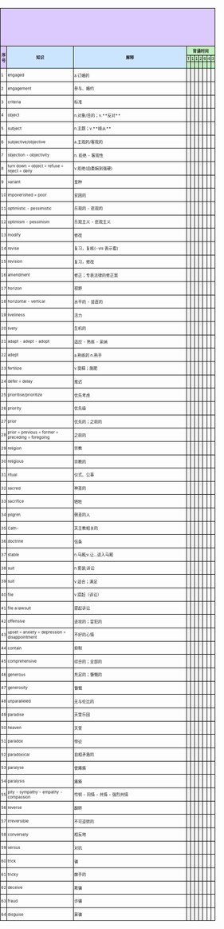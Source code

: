 <!DOCTYPE html>
<html lang="en">
<head>
    <meta charset="UTF-8">
    <meta name="viewport" content="width=device-width, initial-scale=1.0">
    <title>Wordlist</title>
    <style>
        body {
            font-size: 12px;
            margin: 0;
            padding: 0;
        }
        table {
            width: 100%;
            max-width: 210mm;
            border-collapse: collapse;
        }
        td {
            border: 1px solid black;
            padding: 1px;
            font-size: 8px;
        }
        th {
            vertical-align: middle;
            text-align: center;
        }
        .title-row td {
            background-color: white;
            font-size: 18pt;
            font-weight: bold;
            height: 20mm;
            text-align: center;
            vertical-align: middle;
        }
        h1 {
            text-align: center;
            vertical-align: middle;
        }
    </style>
</head>
<body>
    <table>
        <tr class="title-row">
            <td colspan="10" style="background-color: #dcc9fd;text-align: center; vertical-align: middle;"></td>
        </tr>
        <tr style='height:5mm'>
            <td rowspan=3 height=5 style="height:5mm;background-color: #dcc9fd;text-align: center; vertical-align: middle;font-weight: bold;">序号</td>
            <td rowspan=3 height=5 style="height:5mm;width: 40mm; background-color: #cce5ff; text-align: center; vertical-align: middle;font-weight: bold;">知识</td>
            <td rowspan=3 height=5 style="height:5mm;width: 80mm;background-color: #cce5ff;text-align: center; vertical-align: middle;font-weight: bold;">解释</td>
            <td colspan=7 style="height:2mm;width: 60mm;background-color: #c4efc5;text-align: center;font-weight: bold;">背诵时间</td>
        </tr>
        <tr style="height:2mm;background-color: #c4efc5;">
            <td>T</td>
            <td>1</td>
            <td>1</td>
            <td>2</td>
            <td>6</td>
            <td>4</td>
            <td>3</td>
        </tr>
        <tr style="height:1mm;background-color: #c4efc5;">
            <td>&nbsp;</td>
            <td>&nbsp;</td>
            <td>&nbsp;</td>
            <td>&nbsp;</td>
            <td>&nbsp;</td>
            <td>&nbsp;</td>
            <td>&nbsp;</td>
        </tr>
    <tbody>
<tr style='height:20pt'>
    <td>1</td>
    <td>engaged</td>
    <td>a.订婚的</td>
    <td>&nbsp;</td>
    <td>&nbsp;</td>
    <td>&nbsp;</td>
    <td>&nbsp;</td>
    <td>&nbsp;</td>
    <td>&nbsp;</td>
    <td>&nbsp;</td>
</tr>
<tr style='height:20pt'>
    <td>2</td>
    <td>engagement</td>
    <td>参与、婚约</td>
    <td>&nbsp;</td>
    <td>&nbsp;</td>
    <td>&nbsp;</td>
    <td>&nbsp;</td>
    <td>&nbsp;</td>
    <td>&nbsp;</td>
    <td>&nbsp;</td>
</tr>
<tr style='height:20pt'>
    <td>3</td>
    <td>criteria</td>
    <td>标准</td>
    <td>&nbsp;</td>
    <td>&nbsp;</td>
    <td>&nbsp;</td>
    <td>&nbsp;</td>
    <td>&nbsp;</td>
    <td>&nbsp;</td>
    <td>&nbsp;</td>
</tr>
<tr style='height:20pt'>
    <td>4</td>
    <td>object</td>
    <td>n.对象/目的；v.**反对**</td>
    <td>&nbsp;</td>
    <td>&nbsp;</td>
    <td>&nbsp;</td>
    <td>&nbsp;</td>
    <td>&nbsp;</td>
    <td>&nbsp;</td>
    <td>&nbsp;</td>
</tr>
<tr style='height:20pt'>
    <td>5</td>
    <td>subject</td>
    <td>n.主题；v.**顺从**</td>
    <td>&nbsp;</td>
    <td>&nbsp;</td>
    <td>&nbsp;</td>
    <td>&nbsp;</td>
    <td>&nbsp;</td>
    <td>&nbsp;</td>
    <td>&nbsp;</td>
</tr>
<tr style='height:20pt'>
    <td>6</td>
    <td>subjective/objective</td>
    <td>a.主观的/客观的</td>
    <td>&nbsp;</td>
    <td>&nbsp;</td>
    <td>&nbsp;</td>
    <td>&nbsp;</td>
    <td>&nbsp;</td>
    <td>&nbsp;</td>
    <td>&nbsp;</td>
</tr>
<tr style='height:20pt'>
    <td>7</td>
    <td>objection - objectivity</td>
    <td>n. 拒绝 - 客观性</td>
    <td>&nbsp;</td>
    <td>&nbsp;</td>
    <td>&nbsp;</td>
    <td>&nbsp;</td>
    <td>&nbsp;</td>
    <td>&nbsp;</td>
    <td>&nbsp;</td>
</tr>
<tr style='height:20pt'>
    <td>8</td>
    <td>turn down = object = refuse = reject = deny</td>
    <td>v.拒绝(由委婉到强硬)</td>
    <td>&nbsp;</td>
    <td>&nbsp;</td>
    <td>&nbsp;</td>
    <td>&nbsp;</td>
    <td>&nbsp;</td>
    <td>&nbsp;</td>
    <td>&nbsp;</td>
</tr>
<tr style='height:20pt'>
    <td>9</td>
    <td>variant</td>
    <td>变种</td>
    <td>&nbsp;</td>
    <td>&nbsp;</td>
    <td>&nbsp;</td>
    <td>&nbsp;</td>
    <td>&nbsp;</td>
    <td>&nbsp;</td>
    <td>&nbsp;</td>
</tr>
<tr style='height:20pt'>
    <td>10</td>
    <td>impoverished = poor</td>
    <td>贫困的</td>
    <td>&nbsp;</td>
    <td>&nbsp;</td>
    <td>&nbsp;</td>
    <td>&nbsp;</td>
    <td>&nbsp;</td>
    <td>&nbsp;</td>
    <td>&nbsp;</td>
</tr>
<tr style='height:20pt'>
    <td>11</td>
    <td>optimistic - pessimistic</td>
    <td>乐观的 - 悲观的</td>
    <td>&nbsp;</td>
    <td>&nbsp;</td>
    <td>&nbsp;</td>
    <td>&nbsp;</td>
    <td>&nbsp;</td>
    <td>&nbsp;</td>
    <td>&nbsp;</td>
</tr>
<tr style='height:20pt'>
    <td>12</td>
    <td>optimism - pessimism</td>
    <td>乐观主义 - 悲观主义</td>
    <td>&nbsp;</td>
    <td>&nbsp;</td>
    <td>&nbsp;</td>
    <td>&nbsp;</td>
    <td>&nbsp;</td>
    <td>&nbsp;</td>
    <td>&nbsp;</td>
</tr>
<tr style='height:20pt'>
    <td>13</td>
    <td>modify</td>
    <td>修改</td>
    <td>&nbsp;</td>
    <td>&nbsp;</td>
    <td>&nbsp;</td>
    <td>&nbsp;</td>
    <td>&nbsp;</td>
    <td>&nbsp;</td>
    <td>&nbsp;</td>
</tr>
<tr style='height:20pt'>
    <td>14</td>
    <td>revise</td>
    <td>复习，复核(-vis 表示看)</td>
    <td>&nbsp;</td>
    <td>&nbsp;</td>
    <td>&nbsp;</td>
    <td>&nbsp;</td>
    <td>&nbsp;</td>
    <td>&nbsp;</td>
    <td>&nbsp;</td>
</tr>
<tr style='height:20pt'>
    <td>15</td>
    <td>revision</td>
    <td>复习，修改</td>
    <td>&nbsp;</td>
    <td>&nbsp;</td>
    <td>&nbsp;</td>
    <td>&nbsp;</td>
    <td>&nbsp;</td>
    <td>&nbsp;</td>
    <td>&nbsp;</td>
</tr>
<tr style='height:20pt'>
    <td>16</td>
    <td>amendment</td>
    <td>修正；专表法律的修正案</td>
    <td>&nbsp;</td>
    <td>&nbsp;</td>
    <td>&nbsp;</td>
    <td>&nbsp;</td>
    <td>&nbsp;</td>
    <td>&nbsp;</td>
    <td>&nbsp;</td>
</tr>
<tr style='height:20pt'>
    <td>17</td>
    <td>horizon</td>
    <td>视野</td>
    <td>&nbsp;</td>
    <td>&nbsp;</td>
    <td>&nbsp;</td>
    <td>&nbsp;</td>
    <td>&nbsp;</td>
    <td>&nbsp;</td>
    <td>&nbsp;</td>
</tr>
<tr style='height:20pt'>
    <td>18</td>
    <td>horizontal - vertical</td>
    <td>水平的 - 竖直的</td>
    <td>&nbsp;</td>
    <td>&nbsp;</td>
    <td>&nbsp;</td>
    <td>&nbsp;</td>
    <td>&nbsp;</td>
    <td>&nbsp;</td>
    <td>&nbsp;</td>
</tr>
<tr style='height:20pt'>
    <td>19</td>
    <td>liveliness</td>
    <td>活力</td>
    <td>&nbsp;</td>
    <td>&nbsp;</td>
    <td>&nbsp;</td>
    <td>&nbsp;</td>
    <td>&nbsp;</td>
    <td>&nbsp;</td>
    <td>&nbsp;</td>
</tr>
<tr style='height:20pt'>
    <td>20</td>
    <td>lively</td>
    <td>生机的</td>
    <td>&nbsp;</td>
    <td>&nbsp;</td>
    <td>&nbsp;</td>
    <td>&nbsp;</td>
    <td>&nbsp;</td>
    <td>&nbsp;</td>
    <td>&nbsp;</td>
</tr>
<tr style='height:20pt'>
    <td>21</td>
    <td>adapt - adept - adopt</td>
    <td>适应 - 熟练 - 采纳</td>
    <td>&nbsp;</td>
    <td>&nbsp;</td>
    <td>&nbsp;</td>
    <td>&nbsp;</td>
    <td>&nbsp;</td>
    <td>&nbsp;</td>
    <td>&nbsp;</td>
</tr>
<tr style='height:20pt'>
    <td>22</td>
    <td>adept</td>
    <td>a.熟练的 n.熟手</td>
    <td>&nbsp;</td>
    <td>&nbsp;</td>
    <td>&nbsp;</td>
    <td>&nbsp;</td>
    <td>&nbsp;</td>
    <td>&nbsp;</td>
    <td>&nbsp;</td>
</tr>
<tr style='height:20pt'>
    <td>23</td>
    <td>fertilize</td>
    <td>v.受精；施肥</td>
    <td>&nbsp;</td>
    <td>&nbsp;</td>
    <td>&nbsp;</td>
    <td>&nbsp;</td>
    <td>&nbsp;</td>
    <td>&nbsp;</td>
    <td>&nbsp;</td>
</tr>
<tr style='height:20pt'>
    <td>24</td>
    <td>defer = delay</td>
    <td>推迟</td>
    <td>&nbsp;</td>
    <td>&nbsp;</td>
    <td>&nbsp;</td>
    <td>&nbsp;</td>
    <td>&nbsp;</td>
    <td>&nbsp;</td>
    <td>&nbsp;</td>
</tr>
<tr style='height:20pt'>
    <td>25</td>
    <td>prioritise/prioritize</td>
    <td>优先考虑</td>
    <td>&nbsp;</td>
    <td>&nbsp;</td>
    <td>&nbsp;</td>
    <td>&nbsp;</td>
    <td>&nbsp;</td>
    <td>&nbsp;</td>
    <td>&nbsp;</td>
</tr>
<tr style='height:20pt'>
    <td>26</td>
    <td>priority</td>
    <td>优先级</td>
    <td>&nbsp;</td>
    <td>&nbsp;</td>
    <td>&nbsp;</td>
    <td>&nbsp;</td>
    <td>&nbsp;</td>
    <td>&nbsp;</td>
    <td>&nbsp;</td>
</tr>
<tr style='height:20pt'>
    <td>27</td>
    <td>prior</td>
    <td>优先的；之前的</td>
    <td>&nbsp;</td>
    <td>&nbsp;</td>
    <td>&nbsp;</td>
    <td>&nbsp;</td>
    <td>&nbsp;</td>
    <td>&nbsp;</td>
    <td>&nbsp;</td>
</tr>
<tr style='height:20pt'>
    <td>28</td>
    <td>prior = previous = former = preceding = foregoing</td>
    <td>之前的</td>
    <td>&nbsp;</td>
    <td>&nbsp;</td>
    <td>&nbsp;</td>
    <td>&nbsp;</td>
    <td>&nbsp;</td>
    <td>&nbsp;</td>
    <td>&nbsp;</td>
</tr>
<tr style='height:20pt'>
    <td>29</td>
    <td>religion</td>
    <td>宗教</td>
    <td>&nbsp;</td>
    <td>&nbsp;</td>
    <td>&nbsp;</td>
    <td>&nbsp;</td>
    <td>&nbsp;</td>
    <td>&nbsp;</td>
    <td>&nbsp;</td>
</tr>
<tr style='height:20pt'>
    <td>30</td>
    <td>religious</td>
    <td>宗教的</td>
    <td>&nbsp;</td>
    <td>&nbsp;</td>
    <td>&nbsp;</td>
    <td>&nbsp;</td>
    <td>&nbsp;</td>
    <td>&nbsp;</td>
    <td>&nbsp;</td>
</tr>
<tr style='height:20pt'>
    <td>31</td>
    <td>ritual</td>
    <td>仪式、公事</td>
    <td>&nbsp;</td>
    <td>&nbsp;</td>
    <td>&nbsp;</td>
    <td>&nbsp;</td>
    <td>&nbsp;</td>
    <td>&nbsp;</td>
    <td>&nbsp;</td>
</tr>
<tr style='height:20pt'>
    <td>32</td>
    <td>sacred</td>
    <td>神圣的</td>
    <td>&nbsp;</td>
    <td>&nbsp;</td>
    <td>&nbsp;</td>
    <td>&nbsp;</td>
    <td>&nbsp;</td>
    <td>&nbsp;</td>
    <td>&nbsp;</td>
</tr>
<tr style='height:20pt'>
    <td>33</td>
    <td>sacrifice</td>
    <td>牺牲</td>
    <td>&nbsp;</td>
    <td>&nbsp;</td>
    <td>&nbsp;</td>
    <td>&nbsp;</td>
    <td>&nbsp;</td>
    <td>&nbsp;</td>
    <td>&nbsp;</td>
</tr>
<tr style='height:20pt'>
    <td>34</td>
    <td>pilgrim</td>
    <td>朝圣的人</td>
    <td>&nbsp;</td>
    <td>&nbsp;</td>
    <td>&nbsp;</td>
    <td>&nbsp;</td>
    <td>&nbsp;</td>
    <td>&nbsp;</td>
    <td>&nbsp;</td>
</tr>
<tr style='height:20pt'>
    <td>35</td>
    <td>Cath-</td>
    <td>天主教相关的</td>
    <td>&nbsp;</td>
    <td>&nbsp;</td>
    <td>&nbsp;</td>
    <td>&nbsp;</td>
    <td>&nbsp;</td>
    <td>&nbsp;</td>
    <td>&nbsp;</td>
</tr>
<tr style='height:20pt'>
    <td>36</td>
    <td>doctrine</td>
    <td>信条</td>
    <td>&nbsp;</td>
    <td>&nbsp;</td>
    <td>&nbsp;</td>
    <td>&nbsp;</td>
    <td>&nbsp;</td>
    <td>&nbsp;</td>
    <td>&nbsp;</td>
</tr>
<tr style='height:20pt'>
    <td>37</td>
    <td>stable</td>
    <td>n.马厩;v.让...进入马厩</td>
    <td>&nbsp;</td>
    <td>&nbsp;</td>
    <td>&nbsp;</td>
    <td>&nbsp;</td>
    <td>&nbsp;</td>
    <td>&nbsp;</td>
    <td>&nbsp;</td>
</tr>
<tr style='height:20pt'>
    <td>38</td>
    <td>suit</td>
    <td>n.套装;诉讼</td>
    <td>&nbsp;</td>
    <td>&nbsp;</td>
    <td>&nbsp;</td>
    <td>&nbsp;</td>
    <td>&nbsp;</td>
    <td>&nbsp;</td>
    <td>&nbsp;</td>
</tr>
<tr style='height:20pt'>
    <td>39</td>
    <td>suit</td>
    <td>v.适合；满足</td>
    <td>&nbsp;</td>
    <td>&nbsp;</td>
    <td>&nbsp;</td>
    <td>&nbsp;</td>
    <td>&nbsp;</td>
    <td>&nbsp;</td>
    <td>&nbsp;</td>
</tr>
<tr style='height:20pt'>
    <td>40</td>
    <td>file</td>
    <td>v.提起（诉讼）</td>
    <td>&nbsp;</td>
    <td>&nbsp;</td>
    <td>&nbsp;</td>
    <td>&nbsp;</td>
    <td>&nbsp;</td>
    <td>&nbsp;</td>
    <td>&nbsp;</td>
</tr>
<tr style='height:20pt'>
    <td>41</td>
    <td>file a lawsuit</td>
    <td>提起诉讼</td>
    <td>&nbsp;</td>
    <td>&nbsp;</td>
    <td>&nbsp;</td>
    <td>&nbsp;</td>
    <td>&nbsp;</td>
    <td>&nbsp;</td>
    <td>&nbsp;</td>
</tr>
<tr style='height:20pt'>
    <td>42</td>
    <td>offensive</td>
    <td>进攻的；冒犯的</td>
    <td>&nbsp;</td>
    <td>&nbsp;</td>
    <td>&nbsp;</td>
    <td>&nbsp;</td>
    <td>&nbsp;</td>
    <td>&nbsp;</td>
    <td>&nbsp;</td>
</tr>
<tr style='height:20pt'>
    <td>43</td>
    <td>upset = anxiety = depression = disappointment</td>
    <td>不好的心情</td>
    <td>&nbsp;</td>
    <td>&nbsp;</td>
    <td>&nbsp;</td>
    <td>&nbsp;</td>
    <td>&nbsp;</td>
    <td>&nbsp;</td>
    <td>&nbsp;</td>
</tr>
<tr style='height:20pt'>
    <td>44</td>
    <td>contain</td>
    <td>抑制</td>
    <td>&nbsp;</td>
    <td>&nbsp;</td>
    <td>&nbsp;</td>
    <td>&nbsp;</td>
    <td>&nbsp;</td>
    <td>&nbsp;</td>
    <td>&nbsp;</td>
</tr>
<tr style='height:20pt'>
    <td>45</td>
    <td>comprehensive</td>
    <td>综合的；全部的</td>
    <td>&nbsp;</td>
    <td>&nbsp;</td>
    <td>&nbsp;</td>
    <td>&nbsp;</td>
    <td>&nbsp;</td>
    <td>&nbsp;</td>
    <td>&nbsp;</td>
</tr>
<tr style='height:20pt'>
    <td>46</td>
    <td>generous</td>
    <td>充足的；慷慨的</td>
    <td>&nbsp;</td>
    <td>&nbsp;</td>
    <td>&nbsp;</td>
    <td>&nbsp;</td>
    <td>&nbsp;</td>
    <td>&nbsp;</td>
    <td>&nbsp;</td>
</tr>
<tr style='height:20pt'>
    <td>47</td>
    <td>generosity</td>
    <td>慷慨</td>
    <td>&nbsp;</td>
    <td>&nbsp;</td>
    <td>&nbsp;</td>
    <td>&nbsp;</td>
    <td>&nbsp;</td>
    <td>&nbsp;</td>
    <td>&nbsp;</td>
</tr>
<tr style='height:20pt'>
    <td>48</td>
    <td>unparalleled</td>
    <td>无与伦比的</td>
    <td>&nbsp;</td>
    <td>&nbsp;</td>
    <td>&nbsp;</td>
    <td>&nbsp;</td>
    <td>&nbsp;</td>
    <td>&nbsp;</td>
    <td>&nbsp;</td>
</tr>
<tr style='height:20pt'>
    <td>49</td>
    <td>paradise</td>
    <td>天堂乐园</td>
    <td>&nbsp;</td>
    <td>&nbsp;</td>
    <td>&nbsp;</td>
    <td>&nbsp;</td>
    <td>&nbsp;</td>
    <td>&nbsp;</td>
    <td>&nbsp;</td>
</tr>
<tr style='height:20pt'>
    <td>50</td>
    <td>heaven</td>
    <td>天堂</td>
    <td>&nbsp;</td>
    <td>&nbsp;</td>
    <td>&nbsp;</td>
    <td>&nbsp;</td>
    <td>&nbsp;</td>
    <td>&nbsp;</td>
    <td>&nbsp;</td>
</tr>
<tr style='height:20pt'>
    <td>51</td>
    <td>paradox</td>
    <td>悖论</td>
    <td>&nbsp;</td>
    <td>&nbsp;</td>
    <td>&nbsp;</td>
    <td>&nbsp;</td>
    <td>&nbsp;</td>
    <td>&nbsp;</td>
    <td>&nbsp;</td>
</tr>
<tr style='height:20pt'>
    <td>52</td>
    <td>paradoxical</td>
    <td>自相矛盾的</td>
    <td>&nbsp;</td>
    <td>&nbsp;</td>
    <td>&nbsp;</td>
    <td>&nbsp;</td>
    <td>&nbsp;</td>
    <td>&nbsp;</td>
    <td>&nbsp;</td>
</tr>
<tr style='height:20pt'>
    <td>53</td>
    <td>paralyse</td>
    <td>使瘫痪</td>
    <td>&nbsp;</td>
    <td>&nbsp;</td>
    <td>&nbsp;</td>
    <td>&nbsp;</td>
    <td>&nbsp;</td>
    <td>&nbsp;</td>
    <td>&nbsp;</td>
</tr>
<tr style='height:20pt'>
    <td>54</td>
    <td>paralysis</td>
    <td>瘫痪</td>
    <td>&nbsp;</td>
    <td>&nbsp;</td>
    <td>&nbsp;</td>
    <td>&nbsp;</td>
    <td>&nbsp;</td>
    <td>&nbsp;</td>
    <td>&nbsp;</td>
</tr>
<tr style='height:20pt'>
    <td>55</td>
    <td>pity - sympathy - empathy - compassion</td>
    <td>怜悯 - 同情 - 共情 - 强烈共情</td>
    <td>&nbsp;</td>
    <td>&nbsp;</td>
    <td>&nbsp;</td>
    <td>&nbsp;</td>
    <td>&nbsp;</td>
    <td>&nbsp;</td>
    <td>&nbsp;</td>
</tr>
<tr style='height:20pt'>
    <td>56</td>
    <td>reverse</td>
    <td>翻转</td>
    <td>&nbsp;</td>
    <td>&nbsp;</td>
    <td>&nbsp;</td>
    <td>&nbsp;</td>
    <td>&nbsp;</td>
    <td>&nbsp;</td>
    <td>&nbsp;</td>
</tr>
<tr style='height:20pt'>
    <td>57</td>
    <td>irreversible</td>
    <td>不可逆转的</td>
    <td>&nbsp;</td>
    <td>&nbsp;</td>
    <td>&nbsp;</td>
    <td>&nbsp;</td>
    <td>&nbsp;</td>
    <td>&nbsp;</td>
    <td>&nbsp;</td>
</tr>
<tr style='height:20pt'>
    <td>58</td>
    <td>conversely</td>
    <td>相反地</td>
    <td>&nbsp;</td>
    <td>&nbsp;</td>
    <td>&nbsp;</td>
    <td>&nbsp;</td>
    <td>&nbsp;</td>
    <td>&nbsp;</td>
    <td>&nbsp;</td>
</tr>
<tr style='height:20pt'>
    <td>59</td>
    <td>versus</td>
    <td>对抗</td>
    <td>&nbsp;</td>
    <td>&nbsp;</td>
    <td>&nbsp;</td>
    <td>&nbsp;</td>
    <td>&nbsp;</td>
    <td>&nbsp;</td>
    <td>&nbsp;</td>
</tr>
<tr style='height:20pt'>
    <td>60</td>
    <td>trick</td>
    <td>骗</td>
    <td>&nbsp;</td>
    <td>&nbsp;</td>
    <td>&nbsp;</td>
    <td>&nbsp;</td>
    <td>&nbsp;</td>
    <td>&nbsp;</td>
    <td>&nbsp;</td>
</tr>
<tr style='height:20pt'>
    <td>61</td>
    <td>tricky</td>
    <td>棘手的</td>
    <td>&nbsp;</td>
    <td>&nbsp;</td>
    <td>&nbsp;</td>
    <td>&nbsp;</td>
    <td>&nbsp;</td>
    <td>&nbsp;</td>
    <td>&nbsp;</td>
</tr>
<tr style='height:20pt'>
    <td>62</td>
    <td>deceive</td>
    <td>欺骗</td>
    <td>&nbsp;</td>
    <td>&nbsp;</td>
    <td>&nbsp;</td>
    <td>&nbsp;</td>
    <td>&nbsp;</td>
    <td>&nbsp;</td>
    <td>&nbsp;</td>
</tr>
<tr style='height:20pt'>
    <td>63</td>
    <td>fraud</td>
    <td>诈骗</td>
    <td>&nbsp;</td>
    <td>&nbsp;</td>
    <td>&nbsp;</td>
    <td>&nbsp;</td>
    <td>&nbsp;</td>
    <td>&nbsp;</td>
    <td>&nbsp;</td>
</tr>
<tr style='height:20pt'>
    <td>64</td>
    <td>disguise</td>
    <td>蒙骗</td>
    <td>&nbsp;</td>
    <td>&nbsp;</td>
    <td>&nbsp;</td>
    <td>&nbsp;</td>
    <td>&nbsp;</td>
    <td>&nbsp;</td>
    <td>&nbsp;</td>
</tr>
    </tbody>
</table>
</body>
</html>
